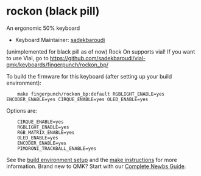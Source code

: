 # rockon (black pill)

An ergonomic 50% keyboard

* Keyboard Maintainer: [sadekbaroudi](https://github.com/sadekbaroudi)

(unimplemented for black pill as of now) Rock On supports vial! If you want to use Vial, go to https://github.com/sadekbaroudi/vial-qmk/keyboards/fingerpunch/rockon_bp/

To build the firmware for this keyboard (after setting up your build environment):
```
    make fingerpunch/rockon_bp:default RGBLIGHT_ENABLE=yes ENCODER_ENABLE=yes CIRQUE_ENABLE=yes OLED_ENABLE=yes
```

Options are:
```
    CIRQUE_ENABLE=yes
    RGBLIGHT_ENABLE=yes
    RGB_MATRIX_ENABLE=yes
    OLED_ENABLE=yes
    ENCODER_ENABLE=yes
    PIMORONI_TRACKBALL_ENABLE=yes
```

See the [build environment setup](https://docs.qmk.fm/#/getting_started_build_tools) and the [make instructions](https://docs.qmk.fm/#/getting_started_make_guide) for more information. Brand new to QMK? Start with our [Complete Newbs Guide](https://docs.qmk.fm/#/newbs).
